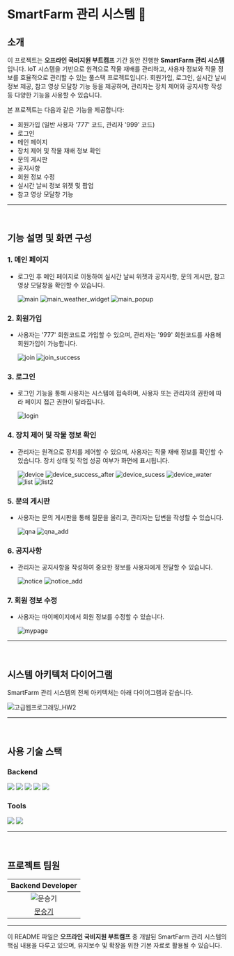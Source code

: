 # SmartFarm 관리 시스템 🌱

## 소개

이 프로젝트는 **오프라인 국비지원 부트캠프** 기간 동안 진행한 **SmartFarm 관리 시스템**입니다. IoT 시스템을 기반으로 원격으로 작물 재배를 관리하고, 사용자 정보와 작물 정보를 효율적으로 관리할 수 있는 풀스택 프로젝트입니다. 회원가입, 로그인, 실시간 날씨 정보 제공, 참고 영상 모달창 기능 등을 제공하며, 관리자는 장치 제어와 공지사항 작성 등 다양한 기능을 사용할 수 있습니다.

본 프로젝트는 다음과 같은 기능을 제공합니다:
- 회원가입 (일반 사용자 '777' 코드, 관리자 '999' 코드)
- 로그인
- 메인 페이지
- 장치 제어 및 작물 재배 정보 확인
- 문의 게시판
- 공지사항
- 회원 정보 수정
- 실시간 날씨 정보 위젯 및 팝업
- 참고 영상 모달창 기능

---

<br>

## 기능 설명 및 화면 구성

### 1. 메인 페이지
- 로그인 후 메인 페이지로 이동하여 실시간 날씨 위젯과 공지사항, 문의 게시판, 참고 영상 모달창을 확인할 수 있습니다.

  ![main](https://github.com/user-attachments/assets/186ad0e9-1ab2-4563-b28e-0ea1348ce048)
  ![main_weather_widget](https://github.com/user-attachments/assets/082c0c61-232b-4d07-96a6-b1d86ae2914a)
  ![main_popup](https://github.com/user-attachments/assets/7ea9a69d-18cd-4621-beab-632413f346b4)

### 2. 회원가입
- 사용자는 '777' 회원코드로 가입할 수 있으며, 관리자는 '999' 회원코드를 사용해 회원가입이 가능합니다.

  ![join](https://github.com/user-attachments/assets/17448a8c-6e73-44b5-be04-35b7b18c54ff)
  ![join_success](https://github.com/user-attachments/assets/ceed1814-45d8-45b9-a08c-8a9d936000a1)

### 3. 로그인
- 로그인 기능을 통해 사용자는 시스템에 접속하며, 사용자 또는 관리자의 권한에 따라 페이지 접근 권한이 달라집니다.

  ![login](https://github.com/user-attachments/assets/d80c9900-eba8-4c57-a04a-fedf2445aa12)

### 4. 장치 제어 및 작물 정보 확인
- 관리자는 원격으로 장치를 제어할 수 있으며, 사용자는 작물 재배 정보를 확인할 수 있습니다. 장치 상태 및 작업 성공 여부가 화면에 표시됩니다.

  ![device](https://github.com/user-attachments/assets/f5c937ef-18dc-4af7-856f-a94d7f0366ca)
  ![device_success_after](https://github.com/user-attachments/assets/b41b5a28-be2d-4c59-8af1-96bfb9bbf9e2)
  ![device_sucess](https://github.com/user-attachments/assets/a9db89a3-e9a6-4c5d-8976-271b52bd18a1)
  ![device_water](https://github.com/user-attachments/assets/47c56eda-546e-4386-9c69-217888c41d6f)
  ![list](https://github.com/user-attachments/assets/34b7155d-b4d1-4c24-b671-9a4637210277)
  ![list2](https://github.com/user-attachments/assets/7187c62b-6dd6-41cd-bc32-8275ce1c3a56)

### 5. 문의 게시판
- 사용자는 문의 게시판을 통해 질문을 올리고, 관리자는 답변을 작성할 수 있습니다.

  ![qna](https://github.com/user-attachments/assets/f7af3575-67a7-4ce1-807d-e3153c041acb)
  ![qna_add](https://github.com/user-attachments/assets/c6ae3d4a-e7d2-4606-bd85-bf22c12cf2f5)

### 6. 공지사항
- 관리자는 공지사항을 작성하여 중요한 정보를 사용자에게 전달할 수 있습니다.

  ![notice](https://github.com/user-attachments/assets/b51d4a73-714e-4a9e-ac4f-86943254d560)
  ![notice_add](https://github.com/user-attachments/assets/c10c790e-8cd3-4a5c-a736-9583293ddc48)

### 7. 회원 정보 수정
- 사용자는 마이페이지에서 회원 정보를 수정할 수 있습니다.

  ![mypage](https://github.com/user-attachments/assets/cb27f78f-690f-4598-a9b6-55e7e60f21fc)

---

<br>

## 시스템 아키텍처 다이어그램

SmartFarm 관리 시스템의 전체 아키텍처는 아래 다이어그램과 같습니다.

  ![고급웹프로그래밍_HW2](https://github.com/user-attachments/assets/f46de54b-4700-4e14-b592-1d6ba938be1a)

---

<br>

## 사용 기술 스택

### Backend
<img src="https://img.shields.io/badge/Java-007396?style=for-the-badge&logo=Java&logoColor=white">
<img src="https://img.shields.io/badge/SpringBoot-6DB33F?style=for-the-badge&logo=SpringBoot&logoColor=white">
<img src="https://img.shields.io/badge/MySQL-4479A1?style=for-the-badge&logo=MySQL&logoColor=white">
<img src="https://img.shields.io/badge/JPA-6DB33F?style=for-the-badge&logo=Hibernate&logoColor=white">
<img src="https://img.shields.io/badge/SpringSecurity-6DB33F?style=for-the-badge&logo=SpringSecurity&logoColor=white">

### Tools
<img src="https://img.shields.io/badge/Github-181717?style=for-the-badge&logo=Github&logoColor=white">
<img src="https://img.shields.io/badge/IntelliJ%20IDEA-000000?style=for-the-badge&logo=IntelliJIDEA&logoColor=white">

---

<br>

## 프로젝트 팀원

| Backend Developer |
| :----------------: |
| ![문승기](https://github.com/seunggi-coding.png?size=120) |
| [문승기](https://github.com/seunggi-coding) |

---

이 README 파일은 **오프라인 국비지원 부트캠프** 중 개발된 SmartFarm 관리 시스템의 핵심 내용을 다루고 있으며, 유지보수 및 확장을 위한 기본 자료로 활용될 수 있습니다.
